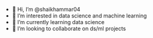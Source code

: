 - 👋 Hi, I’m @shaikhammar04
- 👀 I’m interested in data science and machine learning 
- 🌱 I’m currently learning data science 
- 💞️ I’m looking to collaborate on ds/ml projects
  

<!---
shaikhammar04/shaikhammar04 is a ✨ special ✨ repository because its `README.md` (this file) appears on your GitHub profile.
You can click the Preview link to take a look at your changes.
--->
